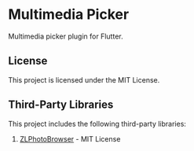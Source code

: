 # Multimedia Picker

Multimedia picker plugin for Flutter.

## License

This project is licensed under the MIT License.

## Third-Party Libraries

This project includes the following third-party libraries:

1. [ZLPhotoBrowser](https://github.com/longitachi/ZLPhotoBrowser) - MIT License
